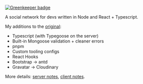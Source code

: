 
[![Greenkeeper badge](https://badges.greenkeeper.io/penumbra1/dev-connector.svg)](https://greenkeeper.io/)

A social network for devs written in Node and React + Typescript.

My additions to the [original](https://github.com/bradtraversy/devconnector):

- Typescript (with Typegoose on the server)
- Built-in Mongoose validation + cleaner errors
- pnpm
- Custom tooling configs
- React Hooks
- Bootstrap → antd
- Gravatar → Cloudinary

More details: [server notes](server/NOTES.md), [client notes](client/NOTES.md).
